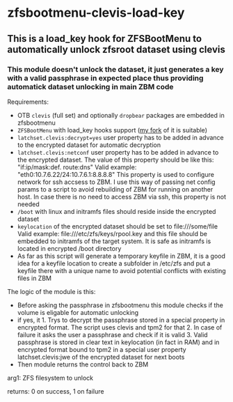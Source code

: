 # zfsbootmenu-clevis-load-key

## This is a load_key hook for ZFSBootMenu to automatically unlock zfsroot dataset using clevis 

### This module doesn't unlock the dataset, it just generates a key with a valid passphrase in expected place thus providing automatick dataset unlocking in main ZBM code
Requirements:
- OTB `clevis` (full set) and optionally `dropbear` packages are embedded in zfsbootmenu
- `ZFSBootMenu` with load_key hooks support ([my fork](https://github.com/rdmitry0911/zfsbootmenu) of it is suitable)
- `latchset.clevis:decrypt=yes` user property has to be added in advance to the encrypted dataset for automatic decryption
- `latchset.clevis:netconf` user property has to be added in advance to the encrypted dataset.
  The value of this property should be like this: "if:ip/mask:def. route:dns" Valid example: "eth0:10.7.6.22/24:10.7.6.1:8.8.8.8"
  This property is used to configure network for ssh accsess to ZBM. I use this way of passing net config params to a script to
  avoid rebuilding of ZBM for running on another host. In case there is no need to access ZBM via ssh, this property is not needed
- `/boot` with linux and initramfs files should reside inside the encrypted dataset
- `keylocation` of the encrypted dataset should be set to file:///some/file Valid example: file:///etc/zfs/keys/rpool.key and this file
  should be embedded to initramfs of the target system. It is safe as initramfs  is located in encrypted /boot directory
- As far as this script will generate a temporary keyfile in ZBM, it is a good idea for a keyfile location to create a subfolder 
  in /etc/zfs and put a keyfile there with a unique name to avoid potential conflicts with existing files in ZBM

The logic of the module is this:
 - Before asking the passphrase in zfsbootmenu this module checks if the volume is eligable for automatic unlocking
 - if yes, it
       1. Trys to decrypt the passphrase stored in a special property in encrypted format. The script uses clevis and tpm2 for that
       2. In case of failure it asks the user a passphrase and check if it is valid
       3. Valid passphrase is stored in clear text in keylocation (in fact in RAM) and in encrypted format bound to tpm2 in a special
          user property latchset.clevis:jwe of the encrypted dataset for next boots
 - Then module returns the control back to ZBM

 arg1: ZFS filesystem to unlock
 
 returns: 0 on success, 1 on failure
